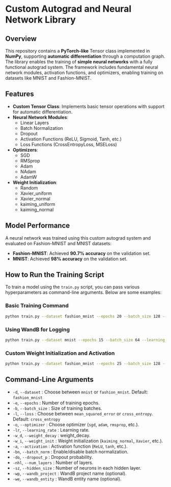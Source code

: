 # Custom Autograd and Neural Network Library

## Overview

This repository contains a **PyTorch-like** Tensor class implemented in **NumPy**, supporting **automatic differentiation** through a computation graph. The library enables the training of **simple neural networks** with a fully functional autograd system. The framework includes fundamental neural network modules, activation functions, and optimizers, enabling training on datasets like MNIST and Fashion-MNIST.

## Features
- **Custom Tensor Class**: Implements basic tensor operations with support for automatic differentiation.
- **Neural Network Modules**:
  - Linear Layers
  - Batch Normalization
  - Dropout
  - Activation Functions (ReLU, Sigmoid, Tanh, etc.)
  - Loss Functions (CrossEntropyLoss, MSELoss)
- **Optimizers**:
  - SGD
  - RMSprop
  - Adam
  - NAdam
  - AdamW
- **Weight Initialization**:
  - Random
  - Xavier_uniform
  - Xavier_normal
  - kaiming_uniform
  - kaiming_normal


## Model Performance
A neural network was trained using this custom autograd system and evaluated on Fashion-MNIST and MNIST datasets:
- **Fashion-MNIST**: Achieved **90.7% accuracy** on the validation set.
- **MNIST**: Achieved **98% accuracy** on the validation set.

## How to Run the Training Script
To train a model using the `train.py` script, you can pass various hyperparameters as command-line arguments. Below are some examples:

### Basic Training Command
```bash
python train.py --dataset fashion_mnist --epochs 20 --batch_size 128 --learning_rate 0.001 --optimizer adamw
```

### Using WandB for Logging
```bash
python train.py --dataset mnist --epochs 15 --batch_size 64 --learning_rate 0.0005 --optimizer rmsprop --wandb_project MyProject --wandb_entity MyEntity
```

### Custom Weight Initialization and Activation
```bash
python train.py --dataset fashion_mnist --epochs 25 --batch_size 128 --learning_rate 0.001 --optimizer adam --activation ReLU --weight_init kaiming_normal
```

## Command-Line Arguments
- `-d`, `--dataset` : Choose between `mnist` or `fashion_mnist`. Default: `fashion_mnist`
- `-e`, `--epochs` : Number of training epochs.
- `-b`, `--batch_size` : Size of training batches.
- `-l`, `--loss` : Choose between `mean_squared_error` or `cross_entropy`. Default: `cross_entropy`
- `-o`, `--optimizer` : Choose optimizer (`sgd`, `adam`, `rmsprop`, etc.).
- `-lr`, `--learning_rate` : Learning rate.
- `-w_d`, `--weight_decay` : weight_decay.
- `-w_i`, `--weight_init` : Weight initialization (`kaiming_normal`, `Xavier`, etc.).
- `-a`, `--activation` : Activation function (`ReLU`, `tanh`, etc.).
- `-bn`, `--batch_norm` : Enable/disable batch normalization.
- `-do`, `--dropout_p` : Dropout probability.
- `-nhl`, `--num_layers` : Number of layers.
- `-sz`, `--hidden_size` : Number of neurons in each hidden layer.
- `-wp`, `--wandb_project` : WandB project name (optional).
- `-we`, `--wandb_entity` : WandB entity name (optional).

